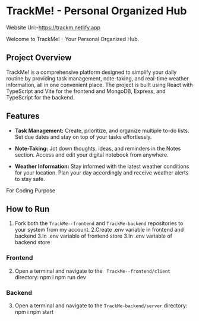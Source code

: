 # TrackMe! - Personal Organized Hub 
Website Url:-https://trackm.netlify.app

Welcome to TrackMe! - Your Personal Organized Hub.

## Project Overview

TrackMe! is a comprehensive platform designed to simplify your daily routine by providing task management, note-taking, and real-time weather information, all in one convenient place. The project is built using React with TypeScript and Vite for the frontend and MongoDB, Express, and TypeScript for the backend.

## Features

- **Task Management:** Create, prioritize, and organize multiple to-do lists. Set due dates and stay on top of your tasks effortlessly.

- **Note-Taking:** Jot down thoughts, ideas, and reminders in the Notes section. Access and edit your digital notebook from anywhere.

- **Weather Information:** Stay informed with the latest weather conditions for your location. Plan your day accordingly and receive weather alerts to stay safe.


For Coding Purpose
## How to Run
1. Fork both the `TrackMe--frontend` and `TrackMe-backend` repositories to your system from my account.
2.Create .env variable in frontend and backend
3.In .env variable of frontend store <!--VITE_CLIENT_ID (google client id for authentication/signin with OAUTH google authentication), VITE_SERVER_URL(on which your server/backend code is running)-->
3.In .env variable of backend store <!--JWT_SECRET(Use openssl to generate a random string (base64-encoded) OR write a random string(eg:-HJGHJGHJMNMSBVMN)),(USER,PASSWORD)(your mongodb user details),CLIENT_URL(url on which your frontend is running))-->

### Frontend

2. Open a terminal and navigate to the ` TrackMe--frontend/client` directory:
   npm i     <!-- To install required packages and modules-->
   npm run dev    <!-- It will be running on port 5173-->

### Backend

3. Open a terminal and navigate to the `TrackMe-backend/server` directory:
   npm i     <!-- To install required packages and modules-->
   npm start    <!-- It will be running on port 3000-->

